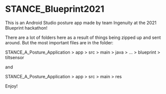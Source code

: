 # STANCE_Blueprint2021
This is an Android Studio posture app made by team Ingenuity at the 2021 Blueprint hackathon!

There are a lot of folders here as a result of things being zipped up and sent around. But the most important files are in the folder:

STANCE_A_Posture_Application > app > src > main > java > ... > blueprint > tiltsensor

and

STANCE_A_Posture_Application > app > src > main > res

Enjoy!
